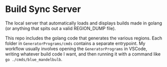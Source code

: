 # Build Sync Server
 The local server that automatically loads and displays builds made in golang (or anything that spits out a valid REGION_DUMP file).

This repo includes the golang code that generates the various regions. Each folder in `GeneratorPrograms/cmds` contains a separate entrypoint.
My workflow usually involves opening the `GeneratorPrograms` in VSCode, writing whatever build code I want, and then running it with a command like `go ./cmds/blue_mandelbulb`.
